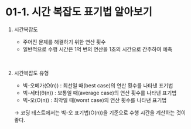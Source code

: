 # 01-1. 시간 복잡도 표기법 알아보기

1. 시간복잡도

   - 주어진 문제를 해결하기 위한 연산 횟수
   - 일반적으로 수행 시간은 1억 번의 연산을 1초의 시간으로 간주하여 예측

<br />

2. 시간복잡도 유형

   - 빅-오메가(Ω(n)) : 최선일 때(best case)의 연산 횟수를 나타낸 표기법
   - 빅-세타(θ(n)) : 보통일 때(average case)의 연산 횟수를 나타낸 표기법
   - 빅-오(O(n)) : 최악일 때(worst case)의 연산 횟수를 나타낸 표기법

   → 코딩 테스트에서는 빅-오 표기법(O(n))을 기준으로 수행 시간을 계산하는 것이 좋다.
